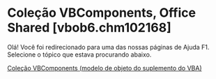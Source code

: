 
# Coleção VBComponents, Office Shared [vbob6.chm102168]

Olá! Você foi redirecionado para uma das nossas páginas de Ajuda F1. Selecione o tópico que estava procurando abaixo.

[Coleção VBComponents (modelo de objeto do suplemento do VBA)](http://msdn.microsoft.com/library/de087f44-949a-949a-9703-244ea076480e%28Office.15%29.aspx)
